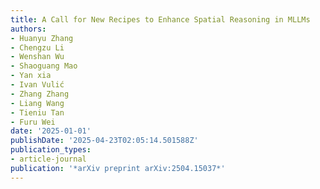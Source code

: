 ```yaml
---
title: A Call for New Recipes to Enhance Spatial Reasoning in MLLMs
authors:
- Huanyu Zhang
- Chengzu Li
- Wenshan Wu
- Shaoguang Mao
- Yan xia
- Ivan Vulić
- Zhang Zhang
- Liang Wang
- Tieniu Tan
- Furu Wei
date: '2025-01-01'
publishDate: '2025-04-23T02:05:14.501588Z'
publication_types:
- article-journal
publication: '*arXiv preprint arXiv:2504.15037*'
---
```

